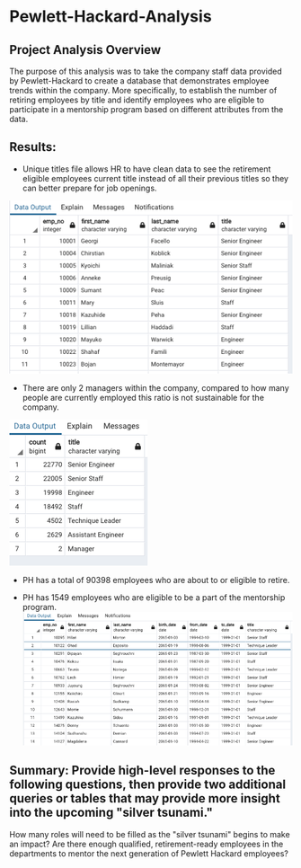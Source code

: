 # Pewlett-Hackard-Analysis

## Project Analysis Overview 
The purpose of this analysis was to take the company staff data provided by Pewlett-Hackard to create a database that demonstrates employee trends within the company. More specifically, to establish the number of retiring employees by title and identify employees who are eligible to participate in a mentorship program based on different attributes from the data.

 ## Results: 
- Unique titles file allows HR to have clean data to see the retirement eligible employees current title instead of all their previous titles so they can better prepare for job openings.

![alt text](https://github.com/allison-chavez/Pewlett-Hackard-Analysis/blob/main/Data_Images/unique_titles.png)

- There are only 2 managers within the company, compared to how many people are currently employed this ratio is not sustainable for the company.

![alt text](https://github.com/allison-chavez/Pewlett-Hackard-Analysis/blob/main/Data_Images/retiring_titles.png)


- PH has a total of 90398 employees who are about to or eligible to retire.

- PH has 1549 employees who are eligible to be a part of the mentorship program. 
![alt text](https://github.com/allison-chavez/Pewlett-Hackard-Analysis/blob/main/Data_Images/mentorship_eligibility.png)




## Summary: Provide high-level responses to the following questions, then provide two additional queries or tables that may provide more insight into the upcoming "silver tsunami."
How many roles will need to be filled as the "silver tsunami" begins to make an impact?
Are there enough qualified, retirement-ready employees in the departments to mentor the next generation of Pewlett Hackard employees?
